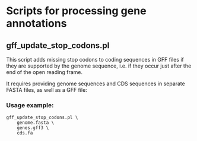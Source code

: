 # Scripts for processing gene annotations

## gff_update_stop_codons.pl

This script adds missing stop codons to coding sequences in GFF files if they are supported by the genome sequence, i.e. if they occur just after the end of the open reading frame.

It requires providing genome sequences and CDS sequences in separate FASTA files, as well as a GFF file:

### Usage example:

    gff_update_stop_codons.pl \
        genome.fasta \
        genes.gff3 \
        cds.fa

